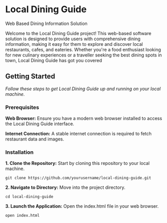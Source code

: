 # Local Dining Guide

Web Based Dining Information Solution

Welcome to the Local Dining Guide project! This web-based software solution is designed to
provide users with comprehensive dining information, making it easy for them to explore
and discover local restaurants, cafes, and eateries. Whether you're a food enthusiast looking
for new culinary experiences or a traveller seeking the best dining spots in town, Local
Dining Guide has got you covered


## Getting Started


*Follow these steps to get Local Dining Guide up and running on your local machine.*

### **Prerequisites**

**Web Browser:** Ensure you have a modern web browser installed to access the Local Dining
Guide interface.

**Internet Connection:** A stable internet connection is required to fetch restaurant data and
images.

### **Installation**
**1. Clone the Repository:** Start by cloning this repository to your local machine.

`git clone https://github.com/yourusername/local-dining-guide.git`

**2. Navigate to Directory:** Move into the project directory.

`cd local-dining-guide`

**3. Launch the Application:** Open the index.html file in your web browser.

`open index.html`